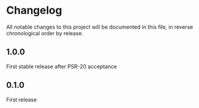 # Changelog

All notable changes to this project will be documented in this file, in reverse chronological order by release.

## 1.0.0

First stable release after PSR-20 acceptance

## 0.1.0

First release
